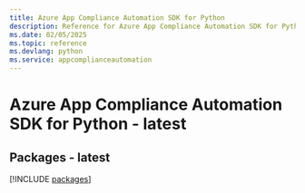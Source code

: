 ```yaml
---
title: Azure App Compliance Automation SDK for Python
description: Reference for Azure App Compliance Automation SDK for Python
ms.date: 02/05/2025
ms.topic: reference
ms.devlang: python
ms.service: appcomplianceautomation
---
```

# Azure App Compliance Automation SDK for Python - latest
## Packages - latest
[!INCLUDE [packages](app-compliance-automation-index.md)]